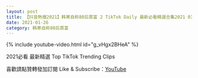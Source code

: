 ```yaml
---
layout: post
title: 【抖音熱搜2021】韩寒自称80后首富 2 TikTok Daily 最新必看精選合集2021 01 26
date: 2021-01-26
category: 韩寒自称80后首富
---
```


{% include youtube-video.html id="g_vHgx2BHeA" %}

2021必看 最新精選 Top TikTok Trending Clips

喜歡請點贊轉發加訂閱 Like & Subscribe：[YouTube](https://www.youtube.com/channel/UCAoR7VcanIPd04uEq_GIylA/videos)

